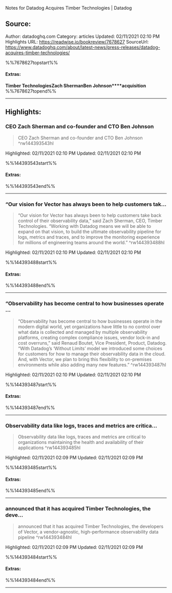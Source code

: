 Notes for Datadog Acquires Timber Technologies | Datadog

## Source:
Author: datadoghq.com
Category: articles
Updated: 02/11/2021 02:10 PM
Highlights URL: https://readwise.io/bookreview/7678627
SourceUrl: https://www.datadoghq.com/about/latest-news/press-releases/datadog-acquires-timber-technologies/

%%7678627topstart%%
#### Extras:
**Timber Technologies****Zach Sherman****Ben Johnson****acquisition**
%%7678627topend%%
 
-----
 ## Highlights:

### CEO Zach Sherman and co-founder and CTO Ben Johnson
>CEO Zach Sherman and co-founder and CTO Ben Johnson ^rw144393543hl


Highlighted: 02/11/2021 02:10 PM
Updated: 02/11/2021 02:10 PM

%%144393543start%%
#### Extras:

%%144393543end%%



------

### “Our vision for Vector has always been to help customers tak...
>“Our vision for Vector has always been to help customers take back control of their observability data,” said Zach Sherman, CEO, Timber Technologies. “Working with Datadog means we will be able to expand on that vision, to build the ultimate observability pipeline for logs, metrics and traces, and to improve the monitoring experience for millions of engineering teams around the world.” ^rw144393488hl


Highlighted: 02/11/2021 02:10 PM
Updated: 02/11/2021 02:10 PM

%%144393488start%%
#### Extras:

%%144393488end%%

------

### “Observability has become central to how businesses operate ...
>“Observability has become central to how businesses operate in the modern digital world, yet organizations have little to no control over what data is collected and managed by multiple observability platforms, creating complex compliance issues, vendor lock-in and cost overruns,” said Renaud Boutet, Vice President, Product, Datadog. “With Datadog’s ‘Without Limits’ model we introduced some choices for customers for how to manage their observability data in the cloud. And, with Vector, we plan to bring this flexibility to on-premises environments while also adding many new features.” ^rw144393487hl


Highlighted: 02/11/2021 02:10 PM
Updated: 02/11/2021 02:10 PM

%%144393487start%%
#### Extras:

%%144393487end%%

------

### Observability data like logs, traces and metrics are critica...
>Observability data like logs, traces and metrics are critical to organizations maintaining the health and availability of their applications ^rw144393485hl


Highlighted: 02/11/2021 02:09 PM
Updated: 02/11/2021 02:09 PM

%%144393485start%%
#### Extras:

%%144393485end%%

------

### announced that it has acquired Timber Technologies, the deve...
>announced that it has acquired Timber Technologies, the developers of Vector, a vendor-agnostic, high-performance observability data pipeline ^rw144393484hl


Highlighted: 02/11/2021 02:09 PM
Updated: 02/11/2021 02:09 PM

%%144393484start%%
#### Extras:

%%144393484end%%

------


